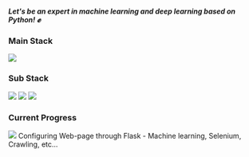 
##### Let's be an expert in machine learning and deep learning based on Python! ✊

### Main Stack

<img src="https://img.shields.io/badge/Python-2366AB?style=flat-square&logo=Python&logoColor=white"/></a>

### Sub Stack

<img src="https://img.shields.io/badge/NodeJS-339933?style=flat-square&logo=Node.js&logoColor=white"/> <img src="https://img.shields.io/badge/HTML-06D7?&logo=HTML5&logoColor=orange"/> <img src="https://img.shields.io/badge/MySQL-4479A1?style=flat-square&logo=MySQL&logoColor=white"/>

### Current Progress

<img src="https://img.shields.io/badge/Flask-0151C2?style=plastic&logo=Flask&logoColor=white&link=https://github.com/HYUNSOOLEE-6839/WEB_via_FLASK"/>
Configuring Web-page through Flask 
- Machine learning, Selenium, Crawling, etc...
